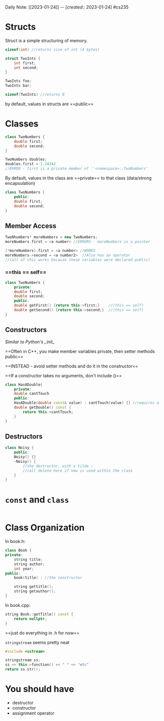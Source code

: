 Daily Note: [[2023-01-24]] -- [*created*:: 2023-01-24] #cs235 

# Structs
Struct is a simple structuring of memory. 
```cpp
sizeof(int) //returns size of int (4 bytes)

struct TwoInts {
	int first;
	int second;
}

TwoInts foo;
TwoInts bar;

sizeof(TwoInts) //returns 8
```
by default, values in structs are ==public==

# Classes
```cpp
class TwoNumbers {
	double first;
	double second;
}

TwoNumbers doubles;
doubles.first = 1.24342
//ERROR - first is a private member of ''<namespace>::TwoNumbers'
```
By default, values in the class are ==private== to that class (data/strong encapsulation)
```cpp
class TwoNumbers {
	public:
	double first;
	double second;
}
```

## Member Access

```cpp
TwoNhumbers* moreNumbers = new TwoNumbers;
moreNumbers.first = <a number> //ERRORS - moreNumbers is a pointer

(*moreNumbers).first = <a number> //WORKS
moreNumbers->second = <a number2>  //Also has an operator
//(all of this works because these variables were declared public)
```

### ==this == self==

```cpp 
class TwoNumbers {
	private:
	double first;
	double second;
	public:
	double getFirst() {return this->first;}    //(this == self)
	double getSecond() {return this->second;}  //(this == self)
}
```

## Constructors
*Similar to Python's \_init_*

==Often in C++, you make member variables private, then setter methods public==

==INSTEAD - avoid setter methods and do it in the constructor==

==If a constructor takes no arguments, don't include ()==

```cpp
class HasADouble{
	private: 
	double cantTouch
	public: 
	HasADouble(double const& value) : cantTouch(value) {} //requires a value in the constructor
	double getDouble() const {
		return this->cantTouch;
	}
}
```

## Destructors

```cpp
class Noisy {
	public:
	Noisy() {}
	~Noisy() {
		//the destructor, with a tilde ~
		//call delete here if new is used within the class
	}
}
```

# `const` and `class`

```cpp

```

# Class Organization

In book.h:
```cpp
class Book {
private:
	string title;
	string author;
	int year;
public:
	book(title) : //the constructor

	string gettitle();
	string getauthor();
}
```

In book.cpp:
```cpp
string Book::getTitle() const {
	return nullptr;
}
```

==just do everything in .h for now==

`stringstream` seems pretty neat
```cpp
#include <sstream>

stringstream ss;
ss << this->function() << " " << "etc"
return ss.str();
```


# You should have 

- destructor
- constructor
- assignment operator